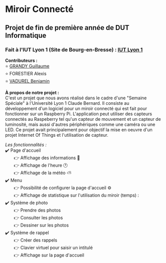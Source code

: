 # Miroir Connecté
## Projet de fin de première année de DUT Informatique
### Fait à l'IUT Lyon 1 (Site de Bourg-en-Bresse) : [IUT Lyon 1](https://iut.univ-lyon1.fr/)

**Contributeurs :**  
⭐ [GRANDY Guillaume](https://github.com/guillaumeGRANDY)  
⭐ FORESTIER Alexis  
⭐ [VADUREL Benjamin](https://github.com/Benjamin-Eldo)  

**À propos de notre projet :**  
C'est un projet que nous avons réalisé dans le cadre d'une "Semaine Spéciale" à l'Université Lyon 1 Claude Bernard. Il consiste au développement d'un logiciel pour un miroir connecté qui est fait pour fonctionner sur un Raspberry Pi. L'application peut utiliser des capteurs connectés au Raspeberry tel qu'un capteur de mouvement et un capteur de luminosité, mais aussi d'autres périphériques comme une caméra ou une LED. Ce projet avait principalement pour objectif la mise en oeuvre d'un projet Internet Of Things et l'utilisation de capteur.

_Les fonctionnalités :_  
✔️ Page d'accueil  
&emsp;&emsp;👉 Affichage des informations 📰  
&emsp;&emsp;👉 Affichage de l'heure 🕐  
&emsp;&emsp;👉 Affichage de la météo ⛅  
✔️ Menu  
&emsp;&emsp;👉 Possibilité de configurer la page d'accueil ⚙️  
&emsp;&emsp;👉 Affichage de statistique sur l'utilisation du miroir (temps) :  
✔️ Système de photo  
&emsp;&emsp;👉 Prendre des photos  
&emsp;&emsp;👉 Consulter les photos  
&emsp;&emsp;👉 Dessiner sur les photos  
✔️ Système de rappel  
&emsp;&emsp;👉 Créer des rappels  
&emsp;&emsp;👉 Clavier virtuel pour saisir un intitulé  
&emsp;&emsp;👉 Affichage sur la page d'accueil  

